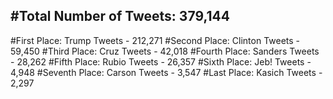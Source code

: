 #Total Number of Tweets: 379,144 
---
#First Place: Trump Tweets - 212,271
#Second Place: Clinton Tweets - 59,450
#Third Place: Cruz Tweets - 42,018
#Fourth Place: Sanders Tweets - 28,262
#Fifth Place: Rubio Tweets - 26,357
#Sixth Place: Jeb! Tweets - 4,948
#Seventh Place: Carson Tweets - 3,547
#Last Place: Kasich Tweets - 2,297
